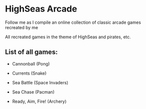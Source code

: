 # HighSeas Arcade
Follow me as I compile an online collection of classic arcade games recreated by me

All recreated games in the theme of HighSeas and pirates, etc.

## List of all games:
- Cannonball (Pong)
- Currents (Snake)
- Sea Battle (Space Invaders)
- Sea Chase (Pacman)

- Ready, Aim, Fire! (Archery)
